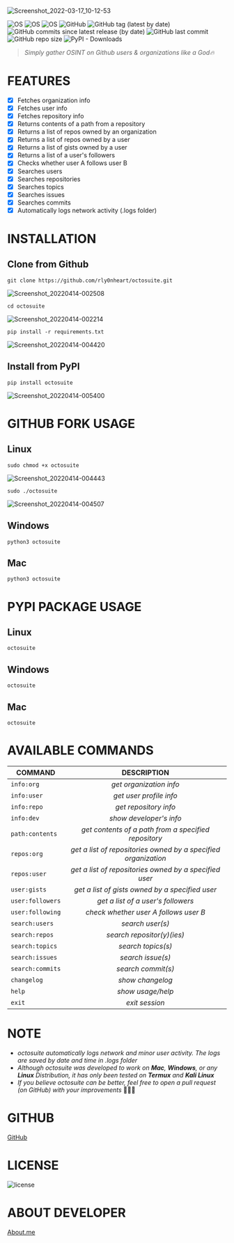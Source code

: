 ![Screenshot_2022-03-17_10-12-53](https://user-images.githubusercontent.com/74001397/158868105-b5aba7e8-7342-4268-bd7a-6d6ae0bdae5a.png)

![OS](https://img.shields.io/badge/OS-GNU%2FLinux-red?style=for-the-badge&logo=Linux)
![OS](https://img.shields.io/badge/OS-Windows-blue?style=for-the-badge&logo=Windows)
![OS](https://img.shields.io/badge/OS-Mac-white?style=for-the-badge&logo=apple)
![GitHub](https://img.shields.io/github/license/rly0nheart/octosuite?style=for-the-badge&logo=github)
![GitHub tag (latest by date)](https://img.shields.io/github/v/tag/rly0nheart/octosuite?style=for-the-badge&logo=github)
![GitHub commits since latest release (by date)](https://img.shields.io/github/commits-since/rly0nheart/octosuite/1.6.0-stable?style=for-the-badge&logo=github)
![GitHub last commit](https://img.shields.io/github/last-commit/rly0nheart/octosuite?style=for-the-badge&logo=github)
![GitHub repo size](https://img.shields.io/github/repo-size/rly0nheart/octosuite?style=for-the-badge&logo=github)
![PyPI - Downloads](https://img.shields.io/pypi/dw/octosuite?style=for-the-badge&logo=pypi)

> *Simply gather OSINT on Github users & organizations like a God🔥*

# FEATURES
- [x] Fetches organization info
- [x] Fetches user info
- [x] Fetches repository info
- [x] Returns contents of a path from a repository
- [x] Returns a list of repos owned by an organization
- [x] Returns a list of repos owned by a user
- [x] Returns a list of gists owned by a user
- [x] Returns a list of a user's followers
- [x] Checks whether user A follows user B
- [x] Searches users
- [x] Searches repositories
- [x] Searches topics
- [x] Searches issues
- [x] Searches commits
- [x] Automatically logs network activity (.logs folder)

# INSTALLATION
## Clone from Github

```
git clone https://github.com/rly0nheart/octosuite.git
```
![Screenshot_20220414-002508](https://user-images.githubusercontent.com/74001397/163280996-ed0f8817-c3e3-49d8-9e15-93452cb08a3e.jpg)


```
cd octosuite
```
![Screenshot_20220414-002214](https://user-images.githubusercontent.com/74001397/163281317-158bbf7b-073f-457e-8a8a-730d4c0ed413.jpg)


```
pip install -r requirements.txt
```
![Screenshot_20220414-004420](https://user-images.githubusercontent.com/74001397/163282481-6cb5efe8-6e5a-4c2b-a8b5-7ff99f7ca293.jpg)



## Install from PyPI
```
pip install octosuite
```
![Screenshot_20220414-005400](https://user-images.githubusercontent.com/74001397/163283184-e9458439-8074-4338-938b-4588390bb6b7.jpg)


# GITHUB FORK USAGE 
## Linux
```
sudo chmod +x octosuite
```
![Screenshot_20220414-004443](https://user-images.githubusercontent.com/74001397/163282620-a5307969-bcce-49d1-ad3c-c3ea0f78fb44.jpg)


```
sudo ./octosuite
```
![Screenshot_20220414-004507](https://user-images.githubusercontent.com/74001397/163282716-41ace7fc-ee04-4c95-985e-68dd3286682c.jpg)




## Windows
```
python3 octosuite
```

## Mac
```
python3 octosuite
```

# PYPI PACKAGE USAGE
## Linux
```
octosuite
```

## Windows
```
octosuite
```

## Mac 
```
octosuite
```

# AVAILABLE COMMANDS
| COMMAND         | DESCRIPTION|
| ------------- |:---------:|
| ``info:org`` | *get organization info*  |
| ``info:user`` | *get user profile info*  |
| ``info:repo`` | *get repository info*  |
| ``info:dev`` | *show developer's info* |
| ``path:contents``  | *get contents of a path from a specified repository* |
| ``repos:org``      | *get a list of repositories owned by a specified organization* |
| ``repos:user``  | *get a list of repositories owned by a specified user* |
| ``user:gists``  |  *get a list of gists owned by a specified user* |
| ``user:followers``  |  *get a list of a user's followers* |
| ``user:following`` | *check whether user A follows user B* |
| ``search:users`` | *search user(s)* |
| ``search:repos`` | *search repositor(y)(ies)* |
| ``search:topics`` | *search topics(s)* |
| ``search:issues`` | *search issue(s)* |
| ``search:commits`` | *search commit(s)* |
| ``changelog`` | *show changelog* |
| ``help`` | *show usage/help* |
| ``exit`` | *exit session* |


# NOTE
* *octosuite automatically logs network and minor user activity. The logs are saved by date and time in .logs folder*
* *Although octosuite was developed to work on **Mac**, **Windows**, or any **Linux** *Distribution*, it has only been tested on **Termux** *and* **Kali Linux***
* *If you believe octosuite can be better, feel free to open a pull request (on GitHub) with your improvements* ✌🏾🙂

# GITHUB
[GitHub](https://github.com/rly0nheart/octosuite)

# LICENSE
![license](https://user-images.githubusercontent.com/74001397/137917929-2f2cdb0c-4d1d-4e4b-9f0d-e01589e027b5.png)

# ABOUT DEVELOPER
[About.me](https://about.me/rly0nheart)